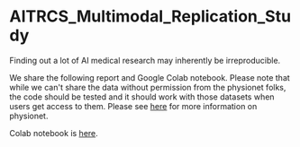 # AITRCS_Multimodal_Replication_Study
Finding out a lot of AI medical research may inherently be irreproducible. 

We share the following report and Google Colab notebook. Please note that while we can't share the data without permission from the physionet folks, the code should be tested and it should work with those datasets when users get access to them. Please see [here](https://physionet.org/) for more information on physionet.

Colab notebook is [here](https://colab.research.google.com/drive/1Qh5T-zQnj8a5Ho7c_kdwyQpoE-q6gOOI?usp=sharing).
